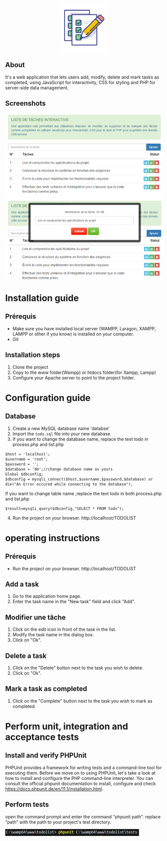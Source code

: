 <p align="center"><img src="img/logo.png" alt="TODO" height="150px"></p>

## About
It's a web application that lets users add, modify, delete and mark tasks as completed, using JavaScript for interactivity, CSS for styling and PHP for server-side data management.

## Screenshots
![Todo List Screenshot](/img/img1.png)
![Todo List Screenshot](/img/img2.png)

# Installation guide

## Prérequis
- Make sure you have installed local server (WAMPP, Laragon, XAMPP, LAMPP or other if you know) is installed on your computer.
- Git

## Installation steps
1. Clone the project 
2. Copy to the www folder(Wampp) or htdocs folder(for Xampp, Lampp)
3. Configure your Apache server to point to the project folder.



# Configuration guide 

## Database
1. Create a new MySQL database name 'databse'
2. Import the `todo.sql` file into your new database.
3. If you want to change the database name, replace the text todo in process.php and list.php
```
$host = 'localhost';
$username = 'root';
$password = '';
$database = 'dm';//change database name as yours
Global $dbconfig;
$dbconfig = mysqli_connect($host,$username,$password,$database) or die("An Error occured while connecting to the database");
```
If you want to change table name ,replace the text todo in both process.php and list.php
```
$result=mysqli_query($dbconfig,"SELECT * FROM todo");
```
4. Run the project on your browser. http://localhost/TODOLIST



# operating instructions

## Prérequis
- Run the project on your browser. http://localhost/TODOLIST

## Add a task 
1. Go to the application home page.
2. Enter the task name in the "New task" field and click "Add".

## Modifier une tâche
1. Click on the edit icon in front of the task in the list.
2. Modify the task name in the dialog box.
3. Click on "Ok".

## Delete a task
1. Click on the "Delete" button next to the task you wish to delete.
2. Click on "Ok".

## Mark a task as completed
1. Click on the "Complete" button next to the task you wish to mark as completed.


# Perform unit, integration and acceptance tests

## Install and verify PHPUnit
PHPUnit provides a framework for writing tests and a command-line tool for executing them. Before we move on to using PHPUnit, let's take a look at how to install and configure the PHP command-line interpreter.
You can consult the official phpunit documentation to install, configure and check https://docs.phpunit.de/en/11.1/installation.html.

## Perform tests
open the command prompt and enter the command "phpunit path". replace “path” with the path to your project's test directory.

![Perform tests command](/img/img3.png)

